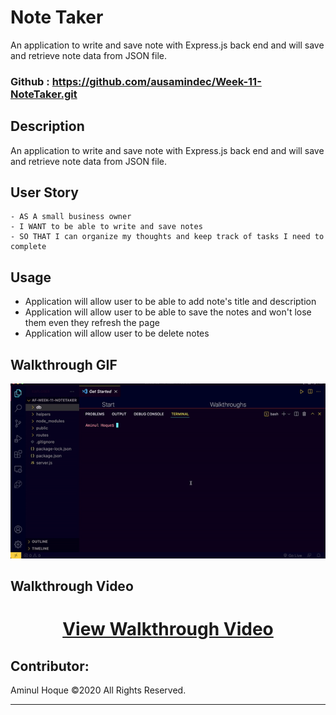 # Note Taker
An application to write and save note with Express.js back end and will save and retrieve note data from JSON file.

### Github : https://github.com/ausamindec/Week-11-NoteTaker.git


## Description
An application to write and save note with Express.js back end and will save and retrieve note data from JSON file.

## User Story
```
- AS A small business owner
- I WANT to be able to write and save notes
- SO THAT I can organize my thoughts and keep track of tasks I need to complete
```


## Usage
- Application will allow user to be able to add note's title and description
- Application will allow user to be able to save the notes and won't lose them even they refresh the page
- Application will allow user to be delete notes


## Walkthrough GIF
![](https://github.com/ausamindec/Week-11-NoteTaker/blob/main/week-11.gif)

## Walkthrough Video

<h1 align="center">
    <a href="https://drive.google.com/file/d/1nYe2ra-MzsZUFzLIz4DzsyJK9-wKo843/view?usp=sharing" target="_blank">
     View Walkthrough Video
    </a>
</h1>



## Contributor:
Aminul Hoque ©2020 All Rights Reserved.
- - -
